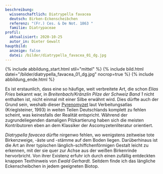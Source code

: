 ```yaml
---
beschreibung:
  wissenschaftlich: Diatrypella favacea
  deutsch: Birken-Eckenscheibchen
  referenz: "(Fr.) Ces. & De Not. 1863 "
  familie: Diatrypaceae
profil:
  aktualisiert: 2020-10-25
  autor_in: Dieter Gewalt
hauptbild:
  anzeige: false
  datei: /bilder/diatrypella_favacea_01_dg.jpg
---
```

{% include abbildung_start.html stil="mittel" %}
{% include bild.html datei="/bilder/diatrypella_favacea_01_dg.jpg" nocrop=true %}
{% include abbildung_ende.html %}

Es ist erstaunlich, dass eine so häufige, weit verbreitete Art, die schon *Elias Fries* bekannt war, in *Breitenbach/Kränzlin Pilze der Schweiz Band 1* nicht enthalten ist, nicht einmal mit einer Silbe erwähnt wird. Dies dürfte auch der Grund sein, weshalb dieser [Pyrenomyzet](Pyrenomyzeten "Glossar") laut Verbeitungsatlas (Krieglsteiner, 1993) in weiten Teilen Deutschlands komplett zu fehlen scheint, was keinesfalls der Realität entspricht. Während der zugrundeliegenden damaligen Pilzkartierung haben sich die meisten Kontributoren eben an dem Klassiker der Ascomyzetenliteratur orientiert.

*Diatrypella favacea* dürfte nirgenwo fehlen, wo wenigstens zeitweise tote Birkenzweige, -äste und -stämme auf dem Boden liegen. Darüberhinaus ist die Art an ihrer typischen länglich-schiffchenförmigen Gestalt leicht zu erkennen, mit der sie quer zur Achse aus der weißen Birkenrinde hervorbricht. Von ihrer Existenz erfuhr ich durch einen zufällig entdeckten knappen Texthinweis von *Ewald Gerhardt.* Seitdem finde ich das längliche Eckenscheibchen in jedem geeigneten Biotop.
